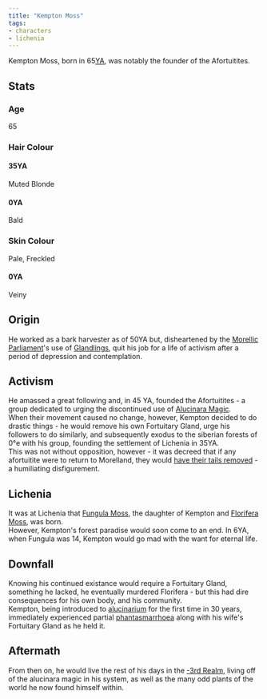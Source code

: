 ```yaml
---
title: "Kempton Moss"
tags:
- characters
- lichenia
---
```

Kempton Moss, born in 65[YA](timeline/years-ago.md), was notably the founder of the Afortuitites. 

## Stats
### Age
65

### Hair Colour
#### 35YA
Muted Blonde

#### 0YA
Bald

### Skin Colour
Pale, Freckled

#### 0YA
Veiny

## Origin
He worked as a bark harvester as of 50YA but, disheartened by the [Morellic Parliament](cultures/morellic/morelland/parliament.md)'s use of [Glandlings](fauna/artificial/glandlings.md), quit his job for a life of activism after a period of depression and contemplation.

## Activism
He amassed a great following and, in 45 YA, founded the Afortuitites - a group dedicated to urging the discontinued use of [Alucinara Magic](alucinara/alucinarium.md).\
When their movement caused no change, however, Kempton decided to do drastic things - he would remove his own Fortuitary Gland, urge his followers to do similarly, and subsequently exodus to the siberian forests of 0°e with his group, founding the settlement of Lichenia in 35YA.\
This was not without opposition, however - it was decreed that if any afortuitite were to return to Morelland, they would [have their tails removed](cultures/morellic/tail-removal.md) - a humiliating disfigurement.

## Lichenia
It was at Lichenia that [Fungula Moss](characters/lichenia/fungula-moss.md), the daughter of Kempton and [Florifera Moss](characters/lichenia/florifera-moss.md), was born.\
However, Kempton's forest paradise would soon come to an end. In 6YA, when Fungula was 14, Kempton would go mad with the want for eternal life.

## Downfall
Knowing his continued existance would require a Fortuitary Gland, something he lacked, he eventually murdered Florifera - but this had dire consequences for his own body, and his community.\
Kempton, being introduced to [alucinarium](alucinara/alucinarium.md) for the first time in 30 years, immediately experienced partial [phantasmarrhoea](illnesses/phantasmarrhoea.md) along with his wife's Fortuitary Gland as he held it.

## Aftermath
From then on, he would live the rest of his days in the [-3rd Realm](locations/-3rd-realm.md), living off of the alucinara magic in his system, as well as the many odd plants of the world he now found himself within.